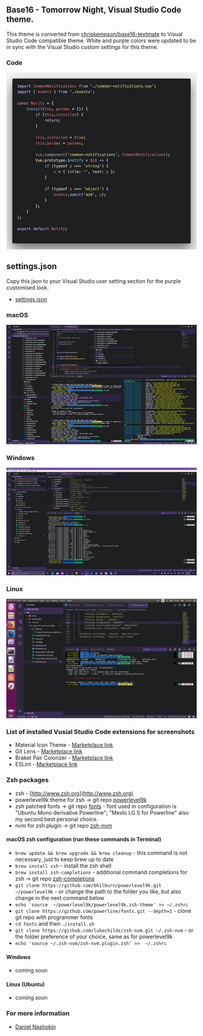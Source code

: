 ## Base16 - Tomorrow Night, Visual Studio Code theme.
This theme is converted from [chriskempson/base16-textmate](https://github.com/chriskempson/base16-textmate) to Visual Studio Code compatible theme. White and purple colors were updated to be in sync with the Visual Studio custom settings for this theme.

### Code
![Base16 Visual Studio Code](https://raw.githubusercontent.com/nashokin/Base16-Tomorrow-Night/master/Screenshot-code.png)

## settings.json
Copy this json to your Visual Studio user setting section for the purple customised look.
* [settings.json](https://github.com/nashokin/Base16-Tomorrow-Night/blob/master/settings.json)

### macOS
![Base16 Visual Studio Code mac](https://raw.githubusercontent.com/nashokin/Base16-Tomorrow-Night/master/Screenshot-mac.png)
### Windows
![Base16 Visual Studio Code windows](https://raw.githubusercontent.com/nashokin/Base16-Tomorrow-Night/master/Screenshot-windows.png)
### Linux
![Base16 Visual Studio Code windows](https://raw.githubusercontent.com/nashokin/Base16-Tomorrow-Night/master/Screenshot-linux.png)

### List of installed Vusial Studio Code extensions for screenshots
* Material Icon Theme - [Marketplace link](https://marketplace.visualstudio.com/items?itemName=PKief.material-icon-theme)
* Git Lens - [Marketplace link](https://marketplace.visualstudio.com/items?itemName=eamodio.gitlens)
* Braket Pair Colorizer - [Marketplace link](https://marketplace.visualstudio.com/items?itemName=CoenraadS.bracket-pair-colorizer)
* ESLint - [Marketplace link](https://marketplace.visualstudio.com/items?itemName=dbaeumer.vscode-eslint)

### Zsh packages
* zsh - [http://www.zsh.org](http://www.zsh.org)
* powerlevel9k theme for zsh -> git repo [powerlevel9k](https://github.com/bhilburn/powerlevel9k)
* zsh patched fonts -> git repo [fonts](https://github.com/powerline/fonts) - font used in configuration is "Ubuntu Mono derivative Powerline"; "Meslo LG S for Powerline" also my second best personal choice.
* nvm for zsh plugin -> git repo [zsh-nvm](https://github.com/lukechilds/zsh-nvm)

#### macOS zsh configuration (run these commands in Terminal)
* `brew update && brew upgrade && brew cleanup` - this command is not necessary, just to keep brew up to date
* `brew install zsh` - install the zsh shell
* `brew install zsh-completions` - additional command completions for zsh -> git repo [zsh-completions](https://github.com/zsh-users/zsh-completions)
* `git clone https://github.com/bhilburn/powerlevel9k.git ~/powerlevel9k` - or change the path to the folder you like, but also change in the next command below
* `echo 'source  ~/powerlevel9k/powerlevel9k.zsh-theme' >> ~/.zshrc`
* `git clone https://github.com/powerline/fonts.git --depth=1` - clone git repo with programmer fonts
* `cd fonts` and then `./install.sh`
* `git clone https://github.com/lukechilds/zsh-nvm.git ~/.zsh-nvm` - or the folder preference of your choice, same as for powerlevel9k
* `echo 'source ~/.zsh-nvm/zsh-nvm.plugin.zsh' >>  ~/.zshrc`

#### Windows
* coming soon

#### Linux (Ubuntu)
* coming soon

### For more information
* [Daniel Nashokin](http://www.zyker.com.au)
